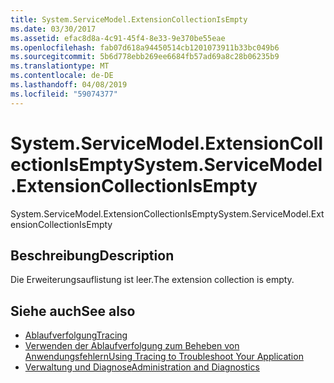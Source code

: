 ```yaml
---
title: System.ServiceModel.ExtensionCollectionIsEmpty
ms.date: 03/30/2017
ms.assetid: efac8d8a-4c91-45f4-8e33-9e370be55eae
ms.openlocfilehash: fab07d618a94450514cb1201073911b33bc049b6
ms.sourcegitcommit: 5b6d778ebb269ee6684fb57ad69a8c28b06235b9
ms.translationtype: MT
ms.contentlocale: de-DE
ms.lasthandoff: 04/08/2019
ms.locfileid: "59074377"
---
```

# <a name="systemservicemodelextensioncollectionisempty"></a><span data-ttu-id="c0f34-102">System.ServiceModel.ExtensionCollectionIsEmpty</span><span class="sxs-lookup"><span data-stu-id="c0f34-102">System.ServiceModel.ExtensionCollectionIsEmpty</span></span>
<span data-ttu-id="c0f34-103">System.ServiceModel.ExtensionCollectionIsEmpty</span><span class="sxs-lookup"><span data-stu-id="c0f34-103">System.ServiceModel.ExtensionCollectionIsEmpty</span></span>  
  
## <a name="description"></a><span data-ttu-id="c0f34-104">Beschreibung</span><span class="sxs-lookup"><span data-stu-id="c0f34-104">Description</span></span>  
 <span data-ttu-id="c0f34-105">Die Erweiterungsauflistung ist leer.</span><span class="sxs-lookup"><span data-stu-id="c0f34-105">The extension collection is empty.</span></span>  
  
## <a name="see-also"></a><span data-ttu-id="c0f34-106">Siehe auch</span><span class="sxs-lookup"><span data-stu-id="c0f34-106">See also</span></span>

- [<span data-ttu-id="c0f34-107">Ablaufverfolgung</span><span class="sxs-lookup"><span data-stu-id="c0f34-107">Tracing</span></span>](../../../../../docs/framework/wcf/diagnostics/tracing/index.md)
- [<span data-ttu-id="c0f34-108">Verwenden der Ablaufverfolgung zum Beheben von Anwendungsfehlern</span><span class="sxs-lookup"><span data-stu-id="c0f34-108">Using Tracing to Troubleshoot Your Application</span></span>](../../../../../docs/framework/wcf/diagnostics/tracing/using-tracing-to-troubleshoot-your-application.md)
- [<span data-ttu-id="c0f34-109">Verwaltung und Diagnose</span><span class="sxs-lookup"><span data-stu-id="c0f34-109">Administration and Diagnostics</span></span>](../../../../../docs/framework/wcf/diagnostics/index.md)
